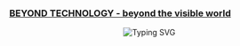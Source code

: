 ### [BEYOND TECHNOLOGY - beyond the visible world](https://andidittrich.com) ###


<p align="center">
  <img src="https://readme-typing-svg.herokuapp.com?font=VT323&size=28&color=1DCB51&background=000000&center=true&vCenter=true&multiline=true&width=600&height=130&lines=Wake+Up+Neo+...;Follow+the+white+rabbit.;Knock%2C+knock" alt="Typing SVG"/>
</p>
